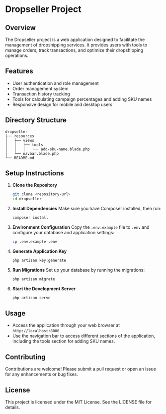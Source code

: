 # Dropseller Project

## Overview
The Dropseller project is a web application designed to facilitate the management of dropshipping services. It provides users with tools to manage orders, track transactions, and optimize their dropshipping operations.

## Features
- User authentication and role management
- Order management system
- Transaction history tracking
- Tools for calculating campaign percentages and adding SKU names
- Responsive design for mobile and desktop users

## Directory Structure
```
dropseller
├── resources
│   ├── views
│   │   ├── tools
│   │   │   └── add-sku-name.blade.php
│   └── navbar.blade.php
└── README.md
```

## Setup Instructions
1. **Clone the Repository**
   ```bash
   git clone <repository-url>
   cd dropseller
   ```

2. **Install Dependencies**
   Make sure you have Composer installed, then run:
   ```bash
   composer install
   ```

3. **Environment Configuration**
   Copy the `.env.example` file to `.env` and configure your database and application settings:
   ```bash
   cp .env.example .env
   ```

4. **Generate Application Key**
   ```bash
   php artisan key:generate
   ```

5. **Run Migrations**
   Set up your database by running the migrations:
   ```bash
   php artisan migrate
   ```

6. **Start the Development Server**
   ```bash
   php artisan serve
   ```

## Usage
- Access the application through your web browser at `http://localhost:8000`.
- Use the navigation bar to access different sections of the application, including the tools section for adding SKU names.

## Contributing
Contributions are welcome! Please submit a pull request or open an issue for any enhancements or bug fixes.

## License
This project is licensed under the MIT License. See the LICENSE file for details.